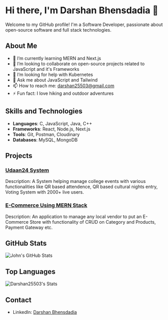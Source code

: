 # Hi there, I'm Darshan Bhensdadia 👋

Welcome to my GitHub profile! I'm a Software Developer, passionate about open-source software and full stack technologies.

## About Me

- 🌱 I’m currently learning MERN and Next.js
- 👯 I’m looking to collaborate on open-source projects related to JavaScript and it's Frameworks
- 🤔 I’m looking for help with Kubernetes
- 💬 Ask me about JavaScript and Tailwind
- 📫 How to reach me: [darshan25503@gmail.com](mailto:darshan25503@gmail.com)
- ⚡ Fun fact: I love hiking and outdoor adventures

## Skills and Technologies

- **Languages**: C, JavaScript, Java, C++
- **Frameworks**: React, Node.js, Next.js
- **Tools**: Git, Postman, Cloudinary
- **Databases**: MySQL, MongoDB

## Projects

### [Udaan24 System](https://github.com/Darshan25503/Backend-Udaan24)
Description: A System helping manage college events with various functionalities like QR based attendence, QR based cultural nights entry, Voting System with 2000+ live users.

### [E-Commerce Using MERN Stack](https://github.com/Darshan25503/SnowBiz)
Description: An application to manage any local vendor to put an E-Commerce Store with functionality of CRUD on Category and Products, Payment Gateway etc.

## GitHub Stats

![John's GitHub Stats](https://github-readme-stats.vercel.app/api?username=Darshan25503&show_icons=true&theme=radical)

## Top Languages

![Darshan25503's Stats](https://github-readme-stats.vercel.app/api?username=Darshan25503&theme=vue-dark&show_icons=true&hide_border=true&count_private=true)

## Contact

- LinkedIn: [Darshan Bhensdadia](https://www.linkedin.com/in/darshan-bhensdadia-4070b9236/)

